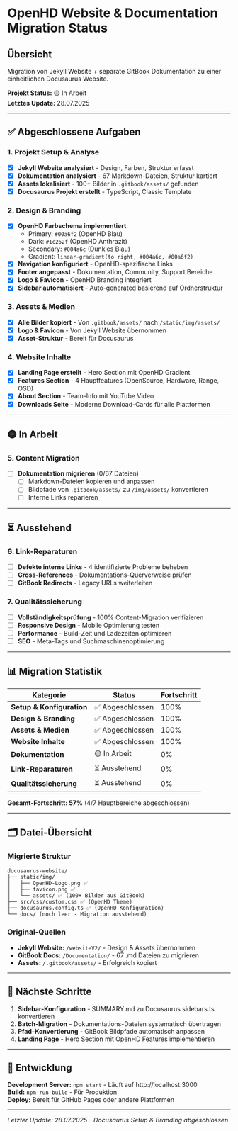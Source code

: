 # OpenHD Website & Documentation Migration Status

## Übersicht
Migration von Jekyll Website + separate GitBook Dokumentation zu einer einheitlichen Docusaurus Website.

**Projekt Status:** 🟡 In Arbeit  
**Letztes Update:** 28.07.2025

---

## ✅ Abgeschlossene Aufgaben

### 1. Projekt Setup & Analyse
- [x] **Jekyll Website analysiert** - Design, Farben, Struktur erfasst
- [x] **Dokumentation analysiert** - 67 Markdown-Dateien, Struktur kartiert  
- [x] **Assets lokalisiert** - 100+ Bilder in `.gitbook/assets/` gefunden
- [x] **Docusaurus Projekt erstellt** - TypeScript, Classic Template

### 2. Design & Branding
- [x] **OpenHD Farbschema implementiert**
  - Primary: `#00a6f2` (OpenHD Blau)
  - Dark: `#1c262f` (OpenHD Anthrazit)
  - Secondary: `#004a6c` (Dunkles Blau)
  - Gradient: `linear-gradient(to right, #004a6c, #00a6f2)`
- [x] **Navigation konfiguriert** - OpenHD-spezifische Links
- [x] **Footer angepasst** - Dokumentation, Community, Support Bereiche
- [x] **Logo & Favicon** - OpenHD Branding integriert
- [x] **Sidebar automatisiert** - Auto-generated basierend auf Ordnerstruktur

### 3. Assets & Medien
- [x] **Alle Bilder kopiert** - Von `.gitbook/assets/` nach `/static/img/assets/`
- [x] **Logo & Favicon** - Von Jekyll Website übernommen
- [x] **Asset-Struktur** - Bereit für Docusaurus

### 4. Website Inhalte
- [x] **Landing Page erstellt** - Hero Section mit OpenHD Gradient
- [x] **Features Section** - 4 Hauptfeatures (OpenSource, Hardware, Range, OSD)
- [x] **About Section** - Team-Info mit YouTube Video
- [x] **Downloads Seite** - Moderne Download-Cards für alle Plattformen

---

## 🟡 In Arbeit

### 5. Content Migration
- [ ] **Dokumentation migrieren** (0/67 Dateien)
  - [ ] Markdown-Dateien kopieren und anpassen
  - [ ] Bildpfade von `.gitbook/assets/` zu `/img/assets/` konvertieren
  - [ ] Interne Links reparieren

---

## ⏳ Ausstehend

### 6. Link-Reparaturen
- [ ] **Defekte interne Links** - 4 identifizierte Probleme beheben
- [ ] **Cross-References** - Dokumentations-Querverweise prüfen
- [ ] **GitBook Redirects** - Legacy URLs weiterleiten

### 7. Qualitätssicherung
- [ ] **Vollständigkeitsprüfung** - 100% Content-Migration verifizieren
- [ ] **Responsive Design** - Mobile Optimierung testen
- [ ] **Performance** - Build-Zeit und Ladezeiten optimieren
- [ ] **SEO** - Meta-Tags und Suchmaschinenoptimierung

---

## 📊 Migration Statistik

| Kategorie | Status | Fortschritt |
|-----------|---------|-------------|
| **Setup & Konfiguration** | ✅ Abgeschlossen | 100% |
| **Design & Branding** | ✅ Abgeschlossen | 100% |
| **Assets & Medien** | ✅ Abgeschlossen | 100% |
| **Website Inhalte** | ✅ Abgeschlossen | 100% |
| **Dokumentation** | 🟡 In Arbeit | 0% |
| **Link-Reparaturen** | ⏳ Ausstehend | 0% |
| **Qualitätssicherung** | ⏳ Ausstehend | 0% |

**Gesamt-Fortschritt: 57%** (4/7 Hauptbereiche abgeschlossen)

---

## 🗂️ Datei-Übersicht

### Migrierte Struktur
```
docusaurus-website/
├── static/img/
│   ├── OpenHD-Logo.png ✅
│   ├── favicon.png ✅
│   └── assets/ ✅ (100+ Bilder aus GitBook)
├── src/css/custom.css ✅ (OpenHD Theme)
├── docusaurus.config.ts ✅ (OpenHD Konfiguration)
└── docs/ (noch leer - Migration ausstehend)
```

### Original-Quellen
- **Jekyll Website:** `/websiteV2/` - Design & Assets übernommen
- **GitBook Docs:** `/Documentation/` - 67 .md Dateien zu migrieren
- **Assets:** `/.gitbook/assets/` - Erfolgreich kopiert

---

## 🎯 Nächste Schritte

1. **Sidebar-Konfiguration** - SUMMARY.md zu Docusaurus sidebars.ts konvertieren
2. **Batch-Migration** - Dokumentations-Dateien systematisch übertragen
3. **Pfad-Konvertierung** - GitBook Bildpfade automatisch anpassen
4. **Landing Page** - Hero Section mit OpenHD Features implementieren

---

## 🚀 Entwicklung

**Development Server:** `npm start` - Läuft auf http://localhost:3000  
**Build:** `npm run build` - Für Produktion  
**Deploy:** Bereit für GitHub Pages oder andere Plattformen

---

*Letzter Update: 28.07.2025 - Docusaurus Setup & Branding abgeschlossen*
